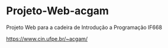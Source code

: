 # Projeto-Web-acgam
Projeto Web para a cadeira de Introdução a Programação IF668

https://www.cin.ufpe.br/~acgam/
